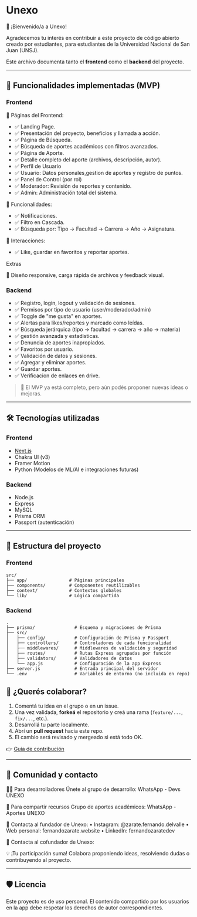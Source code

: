 # Unexo

🌟 ¡Bienvenido/a a Unexo!

Agradecemos tu interés en contribuir a este proyecto de código abierto creado por estudiantes, para estudiantes de la Universidad Nacional de San Juan (UNSJ).

Este archivo documenta tanto el **frontend** como el **backend** del proyecto.

---

## 🚀 Funcionalidades implementadas (MVP)

### Frontend

📌 Páginas del Frontend:

- ✅ Landing Page.
- ✅ Presentación del proyecto, beneficios y llamada a acción.
- ✅ Página de Búsqueda.
- ✅ Búsqueda de aportes académicos con filtros avanzados.
- ✅ Página de Aporte.
- ✅ Detalle completo del aporte (archivos, descripción, autor).
- ✅ Perfil de Usuario
- ✅ Usuario: Datos personales,gestion de aportes y registro de puntos.
- ✅ Panel de Control (por rol)
- ✅ Moderador: Revisión de reportes y contenido.
- ✅ Admin: Administración total del sistema.

📌 Funcionalidades:

- ✅ Notificaciones.
- ✅ Filtro en Cascada.
- ✅ Búsqueda por: Tipo → Facultad → Carrera → Año → Asignatura.

📌 Interacciones:

- ✅ Like, guardar en favoritos y reportar aportes.

Extras

📌 Diseño responsive, carga rápida de archivos y feedback visual.

### Backend

- ✅ Registro, login, logout y validación de sesiones.
- ✅ Permisos por tipo de usuario (user/moderador/admin)
- ✅ Toggle de "me gusta" en aportes.
- ✅ Alertas para likes/reportes y marcado como leídas.
- ✅ Búsqueda jerárquica (tipo → facultad → carrera → año → materia)
- ✅ gestión avanzada y estadisticas.
- ✅ Denuncia de aportes inapropiados.
- ✅ Favoritos por usuario.
- ✅ Validación de datos y sesiones.
- ✅ Agregar y eliminar aportes.
- ✅ Guardar aportes.
- ✅ Verificacion de enlaces en drive.

> 📌 El MVP ya está completo, pero aún podés proponer nuevas ideas o mejoras.

---

## 🛠️ Tecnologías utilizadas

### Frontend

- [Next.js](https://nextjs.org)
- Chakra UI (v3)
- Framer Motion
- Python (Modelos de ML/AI e integraciones futuras)

### Backend

- Node.js
- Express
- MySQL
- Prisma ORM
- Passport (autenticación)

---

## 📁 Estructura del proyecto

### Frontend

```
src/
├── app/                # Páginas principales
├── components/         # Componentes reutilizables
├── context/            # Contextos globales
└── lib/                # Lógica compartida
```

### Backend

```
.
├── prisma/               # Esquema y migraciones de Prisma
├── src/
│   ├── config/           # Configuración de Prisma y Passport
│   ├── controllers/      # Controladores de cada funcionalidad
│   ├── middlewares/      # Middlewares de validación y seguridad
│   ├── routes/           # Rutas Express agrupadas por función
│   ├── validators/       # Validadores de datos
│   └── app.js            # Configuración de la app Express
├── server.js             # Entrada principal del servidor
└── .env                  # Variables de entorno (no incluida en repo)
```

## 🤝 ¿Querés colaborar?

1. Comentá tu idea en el grupo o en un issue.
2. Una vez validada, **forkeá** el repositorio y creá una rama (`feature/...`, `fix/...`, etc.).
3. Desarrollá tu parte localmente.
4. Abrí un **pull request** hacia este repo.
5. El cambio será revisado y mergeado si está todo OK.

👉 [Guía de contribución](./CONTRIBUTING.md)

---

## 🔗 Comunidad y contacto

👨‍💻 Para desarrolladores
Únete al grupo de desarrollo: WhatsApp - Devs UNEXO

📖 Para compartir recursos
Grupo de aportes académicos: WhatsApp - Aportes UNEXO

📩 Contacta al fundador de Unexo:
• Instagram: @zarate.fernando.delvalle
• Web personal: fernandozarate.website
• LinkedIn: fernandozaratedev

📩 Contacta al cofundador de Unexo:

💡 ¡Tu participación suma!
Colabora proponiendo ideas, resolviendo dudas o contribuyendo al proyecto.

---

## 🛡️ Licencia

Este proyecto es de uso personal. El contenido compartido por los usuarios en la app debe respetar los derechos de autor correspondientes.
